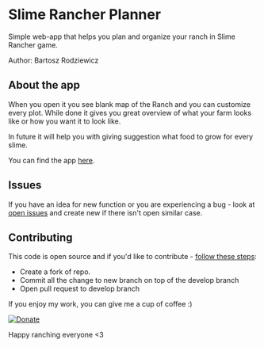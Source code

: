 # Slime Rancher Planner
Simple web-app that helps you plan and organize your ranch in Slime Rancher game.

Author: Bartosz Rodziewicz

## About the app
When you open it you see blank map of the Ranch and you can customize every plot. While done it gives you great overview of what your farm looks like or how you want it to look like.

In future it will help you with giving suggestion what food to grow for every slime.

You can find the app [here](https://baatochan.github.io/SlimeRancherPlanner/).

## Issues
If you have an idea for new function or you are experiencing a bug - look at [open issues](https://github.com/baatochan/SlimeRancherPlanner/issues) and create new if there isn't open similar case.

## Contributing
This code is open source and if you'd like to contribute - [follow these steps](.github/CONTRIBUTING.md):
* Create a fork of repo.
* Commit all the change to new branch on top of the develop branch
* Open pull request to develop branch

If you enjoy my work, you can give me a cup of coffee :)

[![Donate](https://img.shields.io/badge/Donate-PayPal-green.svg)](https://www.paypal.me/baatochan/1usd)

Happy ranching everyone <3
